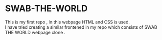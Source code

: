 # SWAB-THE-WORLD
This is my first repo , In this webpage HTML and CSS is used.<br>
I have tried creating a similar frontened in my repo which consists of SWAB THE WORLD webpage clone .
